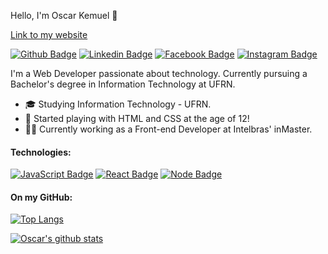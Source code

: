 Hello, I'm Oscar Kemuel 👋

[Link to my website](https://oscarkemuel.com/)

[![Github Badge](https://img.shields.io/badge/-Github-000?style=flat-square&logo=Github&logoColor=white&link=https://github.com/oscarkemuel)](https://github.com/oscarkemuel)
[![Linkedin Badge](https://img.shields.io/badge/-LinkedIn-blue?style=flat-square&logo=Linkedin&logoColor=white&link=https://www.linkedin.com/in/oscar-kemuel/)](https://www.linkedin.com/in/oscar-kemuel/)
[![Facebook Badge](https://img.shields.io/badge/-Facebook-F1F1F1?style=flat-square&logo=facebook&logoColor=blue&link=https://www.facebook.com/oscar.kemuel.7)](https://www.facebook.com/oscar.kemuel.7)
[![Instagram Badge](https://img.shields.io/badge/-Instagram-F1F1F1?style=flat-square&logo=instagram&logoColor=purple&link=https://www.instagram.com/oscar.kemuel/)](https://www.instagram.com/oscar.kemuel/)

I'm a Web Developer passionate about technology. Currently pursuing a Bachelor's degree in Information Technology at UFRN.

- :mortar_board: Studying Information Technology - UFRN.
- :baby: Started playing with HTML and CSS at the age of 12!
- 👨‍💻 Currently working as a Front-end Developer at Intelbras' inMaster.

#### Technologies:
[![JavaScript Badge](https://img.shields.io/badge/-JavaScript-F1F1F1?style=flat-square&logo=javascript&logoColor=yellow&link=https://developer.mozilla.org/pt-BR/docs/Web/JavaScript)](https://developer.mozilla.org/pt-BR/docs/Web/JavaScript)
[![React Badge](https://img.shields.io/badge/-React-F1F1F1?style=flat-square&logo=react&logoColor=blue&link=https://pt-br.reactjs.org/)](https://pt-br.reactjs.org/)
[![Node Badge](https://img.shields.io/badge/-Node.js-F1F1F1?style=flat-square&logo=node.js&logoColor=green&link=https://nodejs.org/en/)](https://nodejs.org/en/)

#### On my GitHub:
[![Top Langs](https://github-readme-stats.vercel.app/api/top-langs/?username=oscarkemuel&layout=compact&theme=dracula&exclude_repo=tests-evosuit-randoop)](https://github.com/oscarkemuel/github-readme-stats)

[![Oscar's github stats](https://github-readme-stats.vercel.app/api?username=oscarkemuel&theme=dracula&show_icons=true)](https://github.com/oscarkemuel/github-readme-stats)
